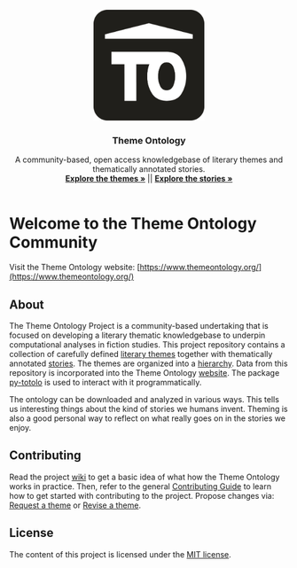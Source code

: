 <p align="center">
  <a href="https://www.themeontology.org/">
    <img src="https://github.com/theme-ontology/tstp/blob/master/projects/favicon2021/avatar-384x384.png?raw=true" alt="LTO avatar" width="200" height="200">
  </a>
</p>

<h3 align="center">Theme Ontology</h3>

<p align="center">
  A community-based, open access knowledgebase of literary themes and thematically annotated stories.
  <br>
  <a href="https://www.themeontology.org/themes"><strong>Explore the themes »</strong></a>
  ||
  <a href="https://www.themeontology.org/stories"><strong>Explore the stories »</strong></a>
  <br>
  <br>
</p>

# Welcome to the Theme Ontology Community

Visit the Theme Ontology website: [https://www.themeontology.org/](https://www.themeontology.org/)

## About

The Theme Ontology Project is a community-based undertaking that is focused on developing a literary thematic knowledgebase to underpin computational analyses in fiction studies.
This project repository contains a collection of carefully defined [literary themes](https://github.com/theme-ontology/theming/wiki/What-is-a-Literary-Theme%3F) together with thematically annotated [stories](https://github.com/theme-ontology/theming/wiki/What-is-a-Story%3F).
The themes are organized into a [hierarchy](https://github.com/theme-ontology/theming/wiki/What-is-Literary-Theme-Ontology%3F).
Data from this repository is incorporated into the Theme Ontology [website](https://www.themeontology.org/).
The package [py-totolo](https://github.com/theme-ontology/python-totolo) is used to interact with it programmatically.

The ontology can be downloaded and analyzed in various ways.
This tells us interesting things about the kind of stories we humans invent.
Theming is also a good personal way to reflect on what really goes on in the stories we enjoy.

## Contributing

Read the project [wiki](https://github.com/theme-ontology/theming/wiki) to get a basic idea of what how the Theme Ontology works in practice.
Then, refer to the general [Contributing Guide](CONTRIBUTING.md) to learn how to get started with contributing to the project.
Propose changes via:
[Request a theme](https://github.com/theme-ontology/theming/issues/new?template=request-a-new-theme.md)
or
[Revise a theme](https://github.com/theme-ontology/theming/issues/new?template=propose-to-revise-an-existing-theme.md).

## License

The content of this project is licensed under the [MIT license](LICENSE.md).
